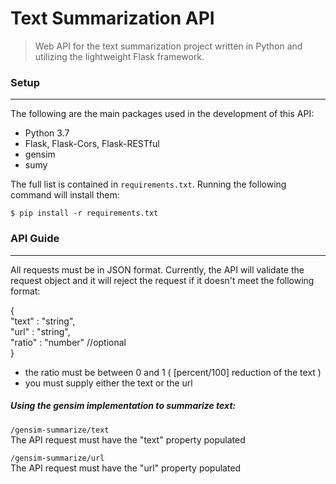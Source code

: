 # Text Summarization API
> Web API for the text summarization project written in Python and utilizing the lightweight Flask framework.

### Setup
____
The following are the main packages used in the development of this API:
- Python 3.7
- Flask, Flask-Cors, Flask-RESTful
- gensim
- sumy

The full list is contained in `requirements.txt`. Running the following command will install them:

`$ pip install -r requirements.txt`

### API Guide
___
All requests must be in JSON format. Currently, the API will validate the request object and it will reject the request if it doesn't meet the following format:

{<br/>
    "text" : "string", <br/>
    "url" : "string", <br/>
    "ratio" : "number" //optional<br/>
}

- the ratio must be between 0 and 1 ( [percent/100] reduction of the text )
- you must supply either the text or the url

##### Using the gensim implementation to summarize text:
`/gensim-summarize/text` <br/>
The API request must have the "text" property populated

`/gensim-summarize/url` <br/>
The API request must have the "url" property populated



